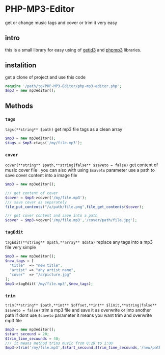 # PHP-MP3-Editor
get or change music tags and cover or trim it very easy

## intro
this is a small library for easy using of [getid3](https://github.com/JamesHeinrich/getID3) and [phpmp3](https://github.com/thegallagher/PHP-MP3) libraries.

## instalition
get a clone of project and use this code
```php
require '/path/to/PHP-MP3-Editor/php-mp3-editor.php';
$mp3 = new mp3editor();
```

## Methods
### `tags`
`tags(**string** $path)`
get mp3 file tags as a clean array
```php
$mp3 = new mp3editor();
$tags = $mp3->tags('/my/file.mp3');
```

### `cover `
`cover(**string** $path,**string|false** $saveto = false)`
get content of music cover file . you can also with using `$saveto` parameter use a path to save cover content into a image file
```php
$mp3 = new mp3editor();

/// get content of cover
$cover = $mp3->cover('/my/file.mp3');
/// save cover as separately
file_put_contents("/a/path/file.png",file_get_contents($cover);

/// get cover content and save into a path
$cover = $mp3->cover('/my/file.mp3','/cover/path/file.jpg');
```

### `tagEdit` 
`tagEdit(**string** $path,**array** $data)`
replace any tags into a mp3 file very simple
```php
$mp3 = new mp3editor();
$new_tags = [
  "title"  => "new title",
  "artist" => "any artist name",
  "cover"  => "/a/picture.jpg"
];
$mp3->tagEdit('/my/file.mp3',$new_tags);
```

### `trim` 
`trim(**string** $path,**int** $offset,**int** $limit,**string|false** $saveto = false)`
trim a mp3 file and save it as overwrite or into another path
if dont use `$saveto` parameter it means you want trim and overwrite mp3 file
```php
$mp3 = new mp3editor();
$start_secound = 20;
$trim_time_secounds = 40;
/// it means method trims music from 0:20 to 1:00
$mp3->trim('/my/file.mp3',$start_secound,$trim_time_secounds,'/new/path.mp3');
```
